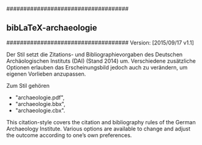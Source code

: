 ####################################
##      bibLaTeX-archaeologie     ##
####################################
Version: [2015/09/17 v1.1]


Der Stil setzt die Zitations- und Bibliographievorgaben des Deutschen Archäologischen Instituts (DAI) (Stand 2014) um.
Verschiedene zusätzliche Optionen erlauben das Erscheinungsbild jedoch auch zu verändern, um eigenen Vorlieben anzupassen.


Zum Stil gehören
* "archaeologie.pdf",
* "archaeologie.bbx",
* "archaeologie.cbx".

This citation-style covers the citation and bibliography rules of the German Archaeology Institute. 
Various options are available to change and adjust the outcome according to one’s own preferences.

